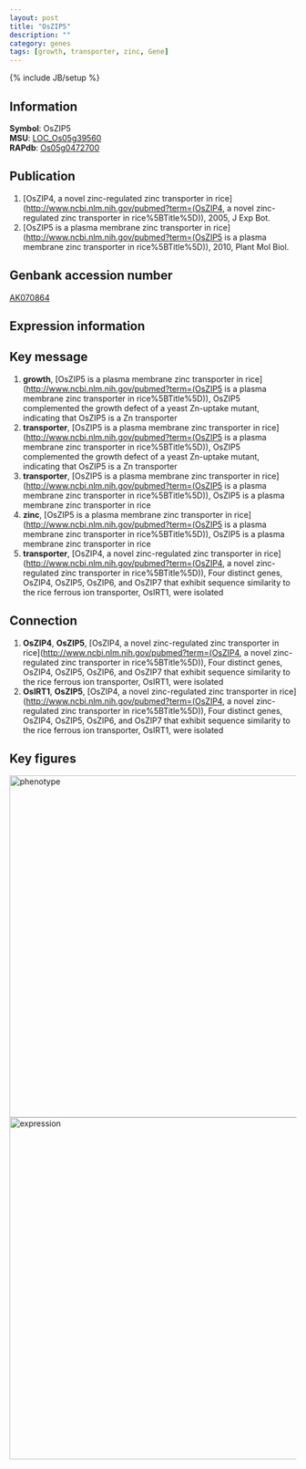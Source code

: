 ```yaml
---
layout: post
title: "OsZIP5"
description: ""
category: genes
tags: [growth, transporter, zinc, Gene]
---
```

{% include JB/setup %}

## Information
__Symbol__: OsZIP5  
__MSU__: [LOC_Os05g39560](http://rice.plantbiology.msu.edu/cgi-bin/ORF_infopage.cgi?orf=LOC_Os05g39560)  
__RAPdb__: [Os05g0472700](http://rapdb.dna.affrc.go.jp/viewer/gbrowse_details/irgsp1?name=Os05g0472700)  

## Publication
1. [OsZIP4, a novel zinc-regulated zinc transporter in rice](http://www.ncbi.nlm.nih.gov/pubmed?term=(OsZIP4, a novel zinc-regulated zinc transporter in rice%5BTitle%5D)), 2005, J Exp Bot.
2. [OsZIP5 is a plasma membrane zinc transporter in rice](http://www.ncbi.nlm.nih.gov/pubmed?term=(OsZIP5 is a plasma membrane zinc transporter in rice%5BTitle%5D)), 2010, Plant Mol Biol.

## Genbank accession number
[AK070864](http://www.ncbi.nlm.nih.gov/nuccore/AK070864)

## Expression information

## Key message
1. __growth__, [OsZIP5 is a plasma membrane zinc transporter in rice](http://www.ncbi.nlm.nih.gov/pubmed?term=(OsZIP5 is a plasma membrane zinc transporter in rice%5BTitle%5D)),  OsZIP5 complemented the growth defect of a yeast Zn-uptake mutant, indicating that OsZIP5 is a Zn transporter
2. __transporter__, [OsZIP5 is a plasma membrane zinc transporter in rice](http://www.ncbi.nlm.nih.gov/pubmed?term=(OsZIP5 is a plasma membrane zinc transporter in rice%5BTitle%5D)),  OsZIP5 complemented the growth defect of a yeast Zn-uptake mutant, indicating that OsZIP5 is a Zn transporter
3. __transporter__, [OsZIP5 is a plasma membrane zinc transporter in rice](http://www.ncbi.nlm.nih.gov/pubmed?term=(OsZIP5 is a plasma membrane zinc transporter in rice%5BTitle%5D)), OsZIP5 is a plasma membrane zinc transporter in rice
4. __zinc__, [OsZIP5 is a plasma membrane zinc transporter in rice](http://www.ncbi.nlm.nih.gov/pubmed?term=(OsZIP5 is a plasma membrane zinc transporter in rice%5BTitle%5D)), OsZIP5 is a plasma membrane zinc transporter in rice
5. __transporter__, [OsZIP4, a novel zinc-regulated zinc transporter in rice](http://www.ncbi.nlm.nih.gov/pubmed?term=(OsZIP4, a novel zinc-regulated zinc transporter in rice%5BTitle%5D)),  Four distinct genes, OsZIP4, OsZIP5, OsZIP6, and OsZIP7 that exhibit sequence similarity to the rice ferrous ion transporter, OsIRT1, were isolated

## Connection
1. __OsZIP4__, __OsZIP5__, [OsZIP4, a novel zinc-regulated zinc transporter in rice](http://www.ncbi.nlm.nih.gov/pubmed?term=(OsZIP4, a novel zinc-regulated zinc transporter in rice%5BTitle%5D)),  Four distinct genes, OsZIP4, OsZIP5, OsZIP6, and OsZIP7 that exhibit sequence similarity to the rice ferrous ion transporter, OsIRT1, were isolated
2. __OsIRT1__, __OsZIP5__, [OsZIP4, a novel zinc-regulated zinc transporter in rice](http://www.ncbi.nlm.nih.gov/pubmed?term=(OsZIP4, a novel zinc-regulated zinc transporter in rice%5BTitle%5D)),  Four distinct genes, OsZIP4, OsZIP5, OsZIP6, and OsZIP7 that exhibit sequence similarity to the rice ferrous ion transporter, OsIRT1, were isolated

## Key figures
<img src="http://ricencode.github.io/images/OsZIP5.pheno.png" alt="phenotype"  style="width: 600px;"/>

<img src="http://ricencode.github.io/images/OsZIP5.exp.png" alt="expression"  style="width: 600px;"/>


